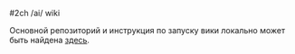 #2ch /ai/ wiki

Основной репозиторий и инструкция по запуску вики локально может быть найдена [здесь](https://gitgud.io/2ch-ai/wiki/).
